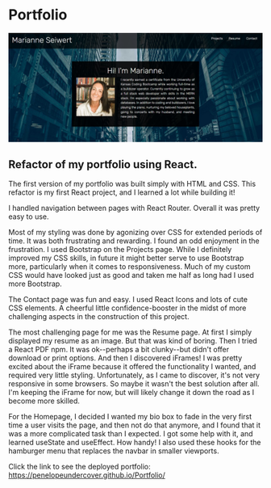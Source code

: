 # Portfolio
![Portfolio Screenshot](public/images/portfolio_screenshot.jpg "portfolio homepage screenshot")
## Refactor of my portfolio using React. 
The first version of my portfolio was built simply with HTML and CSS. This refactor is my first React project, and I learned a lot while building it!

I handled navigation between pages with React Router. Overall it was pretty easy to use.

Most of my styling was done by agonizing over CSS for extended periods of time. It was both frustrating and rewarding. I found an odd enjoyment in the frustration. 
I used Bootstrap on the Projects page. While I definitely improved my CSS skills, in future it might better serve to use Bootstrap more, particularly when it comes to responsiveness. Much of my custom CSS would have looked just as good and taken me half as long had I used more Bootstrap. 

The Contact page was fun and easy. I used React Icons and lots of cute CSS elements. A cheerful little confidence-booster in the midst of more challenging aspects in the construction of this project.

The most challenging page for me was the Resume page. At first I simply displayed my resume as an image. But that was kind of boring. Then I tried a React PDF npm. It was ok--perhaps a bit clunky--but didn't offer download or print options. And then I discovered iFrames! I was pretty excited about the iFrame because it offered the functionality I wanted, and required very little styling. Unfortunately, as I came to discover, it's not very responsive in some browsers. So maybe it wasn't the best solution after all. I'm keeping the iFrame for now, but will likely change it down the road as I become more skilled.

For the Homepage, I decided I wanted my bio box to fade in the very first time a user visits the page, and then not do that anymore, and I found that it was a more complicated task than I expected. I got some help with it, and learned useState and useEffect. How handy! I also used these hooks for the hamburger menu that replaces the navbar in smaller viewports.



Click the link to see the deployed portfolio:
https://penelopeundercover.github.io/Portfolio/
